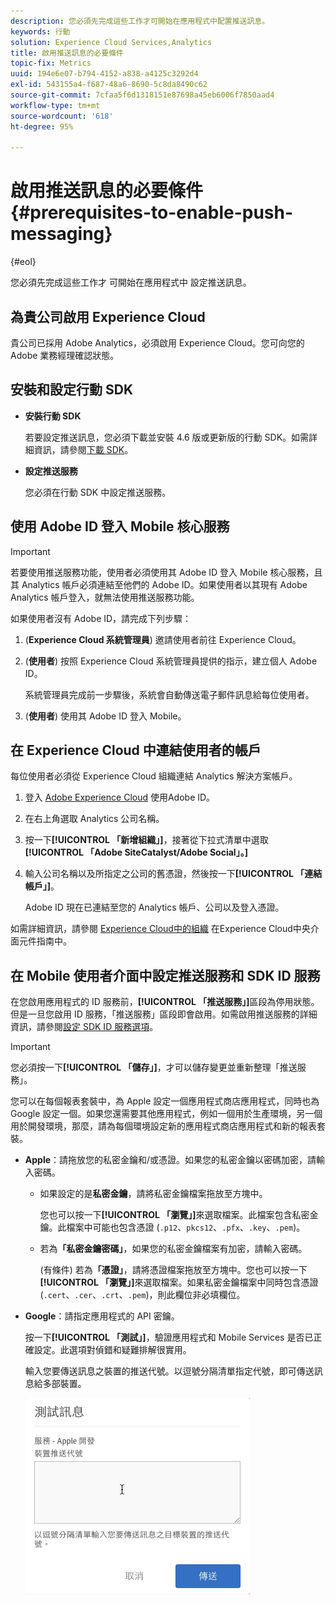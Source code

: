 ```yaml
---
description: 您必須先完成這些工作才可開始在應用程式中配置推送訊息。
keywords: 行動
solution: Experience Cloud Services,Analytics
title: 啟用推送訊息的必要條件
topic-fix: Metrics
uuid: 194e6e07-b794-4152-a838-a4125c3292d4
exl-id: 543155a4-f687-48a6-8690-5c8da8490c62
source-git-commit: 7cfaa5f6d1318151e87698a45eb6006f7850aad4
workflow-type: tm+mt
source-wordcount: '618'
ht-degree: 95%

---
```


# 啟用推送訊息的必要條件 {#prerequisites-to-enable-push-messaging}

{#eol}

您必須先完成這些工作才 可開始在應用程式中 設定推送訊息。

## 為貴公司啟用 Experience Cloud

貴公司已採用 Adobe Analytics，必須啟用 Experience Cloud。您可向您的 Adobe 業務經理確認狀態。

## 安裝和設定行動 SDK

* **安裝行動 SDK**

   若要設定推送訊息，您必須下載並安裝 4.6 版或更新版的行動 SDK。如需詳細資訊，請參閱[下載 SDK](/help/using/c-manage-app-settings/c-mob-confg-app/t-config-analytics/download-sdk.md)。

* **設定推送服務**

   您必須在行動 SDK 中設定推送服務。

## 使用 Adobe ID 登入 Mobile 核心服務

>[!IMPORTANT]
>
>若要使用推送服務功能，使用者必須使用其 Adobe ID 登入 Mobile 核心服務，且其 Analytics 帳戶必須連結至他們的 Adobe ID。如果使用者以其現有 Adobe Analytics 帳戶登入，就無法使用推送服務功能。

如果使用者沒有 Adobe ID，請完成下列步驟：

1. (**Experience Cloud 系統管理員**) 邀請使用者前往 Experience Cloud。

1. (**使用者**) 按照 Experience Cloud 系統管理員提供的指示，建立個人 Adobe ID。

   系統管理員完成前一步驟後，系統會自動傳送電子郵件訊息給每位使用者。

1. (**使用者**) 使用其 Adobe ID 登入 Mobile。

## 在 Experience Cloud 中連結使用者的帳戶

每位使用者必須從 Experience Cloud 組織連結 Analytics 解決方案帳戶。

1. 登入 [Adobe Experience Cloud](https://experience.adobe.com) 使用Adobe ID。

1. 在右上角選取 Analytics 公司名稱。

1. 按一下&#x200B;**[!UICONTROL 「新增組織」]**，接著從下拉式清單中選取&#x200B;**[!UICONTROL 「Adobe SiteCatalyst/Adobe Social」。]**

1. 輸入公司名稱以及所指定之公司的舊憑證，然後按一下&#x200B;**[!UICONTROL 「連結帳戶」]**。

   Adobe ID 現在已連結至您的 Analytics 帳戶、公司以及登入憑證。

如需詳細資訊，請參閱 [Experience Cloud中的組織](https://experienceleague.adobe.com/docs/core-services/interface/administration/organizations.html?lang=zh-Hant) 在Experience Cloud中央介面元件指南中。

## 在 Mobile 使用者介面中設定推送服務和 SDK ID 服務

在您啟用應用程式的 ID 服務前，**[!UICONTROL 「推送服務」]**&#x200B;區段為停用狀態。但是一旦您啟用 ID 服務，「推送服務」區段即會啟用。如需啟用推送服務的詳細資訊，請參閱[設定 SDK ID 服務選項](/help/using/c-manage-app-settings/c-mob-confg-app/t-config-visitor.md)。

>[!IMPORTANT]
>
>您必須按一下&#x200B;**[!UICONTROL 「儲存」]**，才可以儲存變更並重新整理「推送服務」。
>
>您可以在每個報表套裝中，為 Apple 設定一個應用程式商店應用程式，同時也為 Google 設定一個。如果您還需要其他應用程式，例如一個用於生產環境，另一個用於開發環境，那麼，請為每個環境設定新的應用程式商店應用程式和新的報表套裝。

* **Apple**：請拖放您的私密金鑰和/或憑證。如果您的私密金鑰以密碼加密，請輸入密碼。

   * 如果設定的是&#x200B;**私密金鑰**，請將私密金鑰檔案拖放至方塊中。

      您也可以按一下&#x200B;**[!UICONTROL 「瀏覽」]**&#x200B;來選取檔案。此檔案包含私密金鑰。此檔案中可能也包含憑證 (`.p12`、`pkcs12`、`.pfx`、`.key`、`.pem`)。

   * 若為&#x200B;**「私密金鑰密碼」**，如果您的私密金鑰檔案有加密，請輸入密碼。

      (有條件) 若為&#x200B;**「憑證」**，請將憑證檔案拖放至方塊中。您也可以按一下&#x200B;**[!UICONTROL 「瀏覽」]**&#x200B;來選取檔案。如果私密金鑰檔案中同時包含憑證 (`.cert`、`.cer`、`.crt`、`.pem`)，則此欄位非必填欄位。

* **Google**：請指定應用程式的 API 密鑰。

   按一下&#x200B;**[!UICONTROL 「測試」]**，驗證應用程式和 Mobile Services 是否已正確設定。此選項對偵錯和疑難排解很實用。

   輸入您要傳送訊息之裝置的推送代號。以逗號分隔清單指定代號，即可傳送訊息給多部裝置。

   ![推送測試訊息](assets/push_test_list.png)
